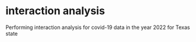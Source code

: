 # interaction analysis
 Performing interaction analysis for covid-19 data in the year 2022 for Texas state
